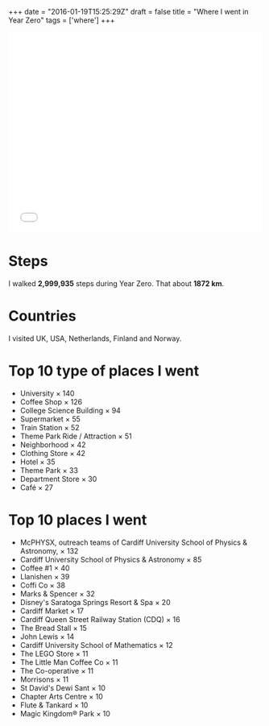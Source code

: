+++
date = "2016-01-19T15:25:29Z"
draft = false
title = "Where I went in Year Zero"
tags = ['where']
+++

<iframe scrolling="no" src="/map/" allowfullscreen="" height="400px" frameborder="0" width="100%">
    </iframe>

# Steps

I walked **2,999,935** steps during Year Zero. That about **1872 km**.

# Countries

I visited UK, USA, Netherlands, Finland and Norway.

# Top 10 type of places I went

- University &times; 140
- Coffee Shop &times; 126
- College Science Building &times; 94
- Supermarket &times; 55
- Train Station &times; 52
- Theme Park Ride / Attraction &times; 51
- Neighborhood &times; 42
- Clothing Store &times; 42
- Hotel &times; 35
- Theme Park &times; 33
- Department Store &times; 30
- Café &times; 27

# Top 10 places I went

- McPHYSX, outreach teams of Cardiff University School of Physics & Astronomy, &times; 132
- Cardiff University School of Physics & Astronomy &times; 85
- Coffee #1 &times; 40
- Llanishen &times; 39
- Coffi Co &times; 38
- Marks & Spencer &times; 32
- Disney's Saratoga Springs Resort & Spa &times; 20
- Cardiff Market &times; 17
- Cardiff Queen Street Railway Station (CDQ) &times; 16
- The Bread Stall &times; 15
- John Lewis &times; 14
- Cardiff University School of Mathematics &times; 12
- The LEGO Store &times; 11
- The Little Man Coffee Co &times; 11
- The Co-operative &times; 11
- Morrisons &times; 11
- St David's Dewi Sant &times; 10
- Chapter Arts Centre &times; 10
- Flute & Tankard &times; 10
- Magic Kingdom® Park &times; 10
